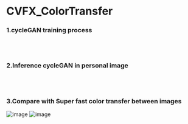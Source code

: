 # CVFX_ColorTransfer 

  ### 1.cycleGAN training process 
  <br></br>
  ### 2.Inference cycleGAN in personal image
  <br></br>
  ### 3.Compare with Super fast color transfer between images
  ![image](apple2orange.jpg)
  ![image](orange2apple.jpg)

